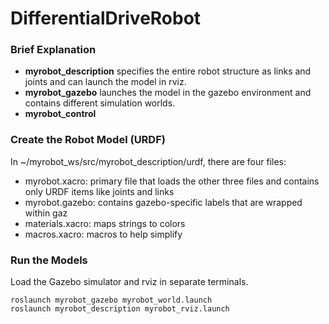 # DifferentialDriveRobot

### Brief Explanation

* **myrobot_description** specifies the entire robot structure as links and joints and can launch the model in rviz.
* **myrobot_gazebo** launches the model in the gazebo environment and contains different simulation worlds.
* **myrobot_control** 

### Create the Robot Model (URDF)
In ~/myrobot_ws/src/myrobot_description/urdf, there are four files:

* myrobot.xacro: primary file that loads the other three files and contains only URDF items like joints and links
* myrobot.gazebo: contains gazebo-specific labels that are wrapped within gaz
* materials.xacro: maps strings to colors
* macros.xacro: macros to help simplify

### Run the Models
Load the Gazebo simulator and rviz in separate terminals.
```
roslaunch myrobot_gazebo myrobot_world.launch
roslaunch myrobot_description myrobot_rviz.launch
```



